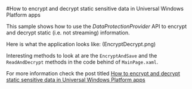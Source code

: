 #How to encrypt and decrypt static sensitive data in Universal Windows Platform apps

This sample shows how to use the *DataProtectionProvider* API to encrypt and decrypt static (i.e. not streaming) information. 

Here is what the application looks like:
(EncryptDecrypt.png)

Interesting methods to look at are the `EncryptAndSave` and the `ReadAndDecrypt` methods in the code behind of `MainPage.xaml`.

For more information check the post titled [How to encrypt and decrypt static sensitive data in Universal Windows Platform apps](http://lukkhacoder.com/2015/07/13/how-to-encrypt-and-decrypt-static-sensitive-data-in-universal-windows-platform-apps/)